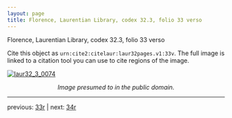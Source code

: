 ```yaml
---
layout: page
title: Florence, Laurentian Library, codex 32.3, folio 33 verso
---
```


Florence, Laurentian Library, codex 32.3, folio 33 verso

Cite this object as `urn:cite2:citelaur:laur32pages.v1:33v`.  The full image is linked to a citation tool you can use to cite regions of the image.

[![laur32_3_0074](http://www.homermultitext.org/iipsrv?IIIF=/project/homer/pyramidal/deepzoom/citelaur/laur32imgs/v1/laur32_3_0074.tif/full/800,/0/default.jpg)](http://www.homermultitext.org/ict2/?urn=urn:cite2:citelaur:laur32imgs.v1:laur32_3_0074) 

<p style="text-align: center; font-style: italic;">Image presumed to in the public domain.</p>

---

previous: [33r](../33r/) | next: [34r](../34r/)